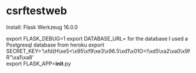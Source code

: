 # csrftestweb


Install:
Flask
Werkzeug 16.0.0

export FLASK_DEBUG=1
export DATABASE_URL= for the database I used a Postgresql database from heroku
export SECRET_KEY='\xfd{H\xe5<\x95\xf9\xe3\x96.5\xd1\x01O<!\xd5\xa2\xa0\x9fR"\xa1\xa8'  
export FLASK_APP=__init__.py
